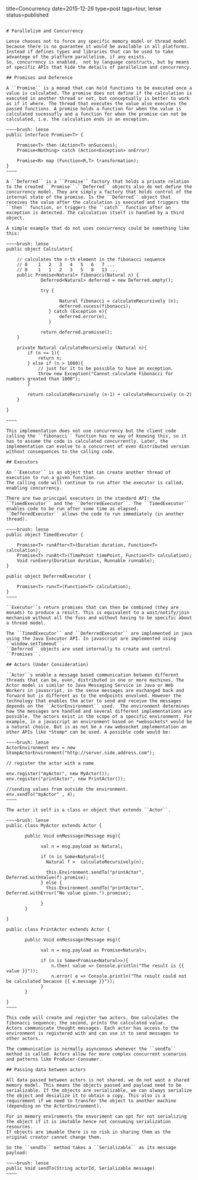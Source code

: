 title=Concurrency
date=2015-12-26
type=post
tags=tour, lense
status=published
~~~~~~

# Parallelism and Concurrency

Lense chooses not to force any specific memory model or thread model because there is no guarantee it would be available in all platforms.
Instead if defines types and libraries that can be used to take advantege of the platform parallelism, if any exists.
So, concurrency is enabled,  not by language constructs, but by means of specific APIs that hide the details of parallelism and concurrency.

## Promises and Deference

A ``Promise`` is a monad that can hold functions to be executed once a value is calculated. The promise does not define if the calculation is executed in another thread or not, but conceptually is better to work as if it where. The thread that executes the value also executes the passed functions. A promise holds a function for when the value is calculated sucessufly and a function for when the promise can not be calculated, i.e. the calculation ends in an exception.

~~~~brush: lense
public interface Promise<T> {

	Promise<T> then (Action<T> onSuccess);
	Promise<Nothing> catch (Action<Exception> onError)
	
	Promise<R> map (Function<R,T> transformation);
}   
~~~~

A ``Deferred`` is a ``Promise`` factory that holds a private relation to the created ``Promise``.``Deferred`` objects also do not define the concurrency model. They are simply a factory that holds control of the internal state of the promise. Is the ``Deferred`` object that receives the value after the calculation is executed and triggers the ``then`` function, or triggers the ``catch`` function after an exception is detected. The calculation itself is handled by a third object.  

A simple example that do not uses concurrency could be something like this:

~~~~brush: lense
public object Calculator{

    // calculates the n-th element in the fibonacci sequence
    // 0	1	2	3	4	5	6	7 ...
    // 0	1	1	2	3	5	8	13 ...
	public Promise<Natural> fibonacci(Natural n) {
	         Deferred<Natural> deferred = new Deferred.empty();
	         
	         try {
	         
	         		Natural fibonacci = calculateRecursively (n);
	         		deferred.sucess(fibonacci);
	         	} catch (Exception e){
	         		deferred.error(e);
	         	}
	         
	         return deferred.promisse(); 
	}
	
	private Natural calculateRecursively (Natural n){
		if (n <= 1){
			return n;
		} else if (n > 1000){
		 	// just for it to be possible to have an exception.
			throw new Exception("Cannot calculate Fibonacci for numbers greated than 1000");
		}
		
		return calculateRecursively (n-1) + calculateRecursively (n-2)
	}
	
}

~~~~

This implementation does not use concurrency but the client code calling the ``fibonacci`` function has no way of knowing this, so it has to assume the code is calculated concurrently. Later, the implementation can evolve to a concurrent of even distributed version without consequences to the calling code.

## Executors

An ``Executor`` is an object that can create another thread of execution to run a given function. 
The calling code will continue to run after the executor is called, enabling concurrency.

There are two principal executors in the standard API: the ``TimedExecutor`` and the ``DeferredExecutor``. The ``TimedExecutor`` enables code to be run after some time as elapsed. ``DefferedExecutor`` allows the code to run immediately (in another thread). 

~~~~brush: lense 
public object TimedExecutor {

	Promise<T> runAfter<T>(Duration duration, Function<T> calculation);
	Promise<T> runAt<T>(TimePoint timePoint, Function<T> calculation);
	Void runEvery(Duration duration, Runnable runnable); 
}

public object DeferredExecutor {

	Promise<T> run<T>(Function<T> calculation);
}
~~~~ 

``Executor``s return promises that can then be combined (they are monads) to produce a result. This is equivalent to a wait/notify/join mechanism without all the fuss and without having to be specific about a thread model.

The ``TimedExecutor`` and ``DeferredExecutor`` are implemented in java using the Java Executor API. In javascript are implemented using ``window.setTimeout``.
``Deferred`` objects are used internally to create and control ``Promises``.  
 
## Actors (Under Consideration)

``Actor``s enable a message based communication between different threads that can be, even, distributed in one or more machines. The Actor model is similar to Java Messaging Service in Java or Web Workers in javascript, in the sense messages are exchanged back and forward but is different as to the endpoints envolved. However the technology that enables the actor to send and receive the messages depends on the ``ActorEnvironment`` used.  The environment determines how the messages are handled and several different implementations are possible. The actors exist in the scope of a specific environment. For example, in a javascript an environment based on *websockets* would be a natural choice. But is as not be a raw websocket implementation an other APIs like *Stomp* can be used. A possible code would be:

~~~~brush: lense 
ActorEnvironment env = new StompActorEnvironment("http://server.side.address.com");

// register the actor with a name

env.register("myActor", new MyActor()); 
env.register("printActor", new PrintActor());

//sending values from outside the environment.
env.sendTo("myActor" , 4);
~~~~

The actor it self is a class or object that extends ``Actor``.

~~~~brush: lense 
public class MyActor extends Actor {

       public Void onMesssage(Message msg){
       
             val n = msg.payload as Natural;
             
             if (n is Some<Natural>){
               Natural f =  calculateRecursively(n);
               
               this.Environment.sendTo("printActor", Deferred.withValue(f).promise);
             } else {
               this.Environment.sendTo("printActor", Deferred.withError("No value given.").promise);
             
             }
       }

}

public class PrintActor extends Actor {

       public Void onMesssage(Message msg){
       
             val n = msg.payload as Promise<Natural>;
             
             if (n is Some<Promise<Natural>>){
             	 n.then( value => Console.println("The result is {{ value }}"));
             	 n.error( e => Console.println("The result could not be calculated because {{ e.message }}"));
             }
       }

}
~~~~

This code will create and register two actors. One calculates the fibonacci sequence; the second, prints the calculated value.
Actors communicate thought messages. Each actor has access to the environment is registered with and can use it to send messages to other actors. 

The communication is normally asynconous whenever the ``sendTo`` method is called. Actors allow for more complex concurrent scenarios and patterns like Producer-Consumer.  

## Passing data between actors

All data passed between actors is not shared, we do not want a shared memory model. This means the objects passed and payload need to be serializable. If the objects are serializable, we can always serialize the object and desialize it to obtain a copy. This also is a requirement if we need to transfer the object to another machine (depending on the ActorEnvironment).

For in memory enviroments the envoriment can opt for not serializing the object if it is imutable hence not consuming serialization resources.
If objects are imuable there is no risk in sharing them as the original creator cannot change them. 

So the ``sendTo`` method takes a ``Serializable`` as its message payload:

~~~~brush: lense 
public Void sendTo(String actorId, Serializable message)
~~~~
